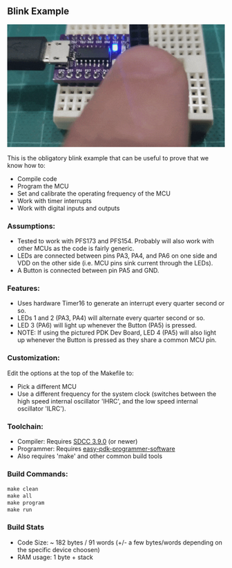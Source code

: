 ## Blink Example

![Action Shot](https://github.com/serisman/Padauk/raw/master/examples/blink/action%20shots/blink.gif)

This is the obligatory blink example that can be useful to prove that we know how to:
- Compile code
- Program the MCU
- Set and calibrate the operating frequency of the MCU
- Work with timer interrupts
- Work with digital inputs and outputs

### Assumptions:
- Tested to work with PFS173 and PFS154.  Probably will also work with other MCUs as the code is fairly generic.
- LEDs are connected between pins PA3, PA4, and PA6 on one side and VDD on the other side (i.e. MCU pins sink current through the LEDs).
- A Button is connected between pin PA5 and GND.

### Features:
- Uses hardware Timer16 to generate an interrupt every quarter second or so.
- LEDs 1 and 2 (PA3, PA4) will alternate every quarter second or so.
- LED 3 (PA6) will light up whenever the Button (PA5) is pressed.
- NOTE: If using the pictured PDK Dev Board, LED 4 (PA5) will also light up whenever the Button is pressed as they share a common MCU pin.

### Customization:
Edit the options at the top of the Makefile to:
- Pick a different MCU
- Use a different frequency for the system clock (switches between the high speed internal oscillator 'IHRC', and the low speed internal oscillator 'ILRC'). 

### Toolchain:
- Compiler: Requires [SDCC 3.9.0](http://sdcc.sourceforge.net/) (or newer)
- Programmer: Requires [easy-pdk-programmer-software](https://github.com/free-pdk/easy-pdk-programmer-software)
- Also requires 'make' and other common build tools

### Build Commands:
```
make clean
make all
make program
make run
```

### Build Stats
- Code Size: ~ 182 bytes / 91 words (+/- a few bytes/words depending on the specific device choosen)
- RAM usage: 1 byte + stack
